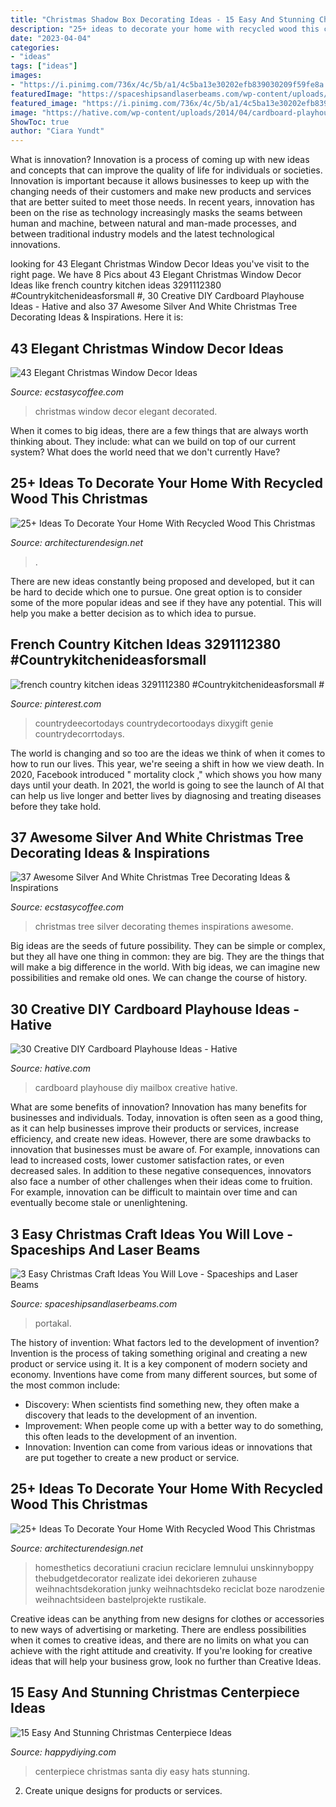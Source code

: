 ```yaml
---
title: "Christmas Shadow Box Decorating Ideas - 15 Easy And Stunning Christmas Centerpiece Ideas"
description: "25+ ideas to decorate your home with recycled wood this christmas"
date: "2023-04-04"
categories:
- "ideas"
tags: ["ideas"]
images:
- "https://i.pinimg.com/736x/4c/5b/a1/4c5ba13e30202efb839030209f59fe8a.jpg"
featuredImage: "https://spaceshipsandlaserbeams.com/wp-content/uploads/2015/09/easy-christmas-craft-ideas.jpg"
featured_image: "https://i.pinimg.com/736x/4c/5b/a1/4c5ba13e30202efb839030209f59fe8a.jpg"
image: "https://hative.com/wp-content/uploads/2014/04/cardboard-playhouse/14-mailbox-cardboard-playhouse.jpg"
ShowToc: true
author: "Ciara Yundt"
---
```



What is innovation?
Innovation is a process of coming up with new ideas and concepts that can improve the quality of life for individuals or societies. Innovation is important because it allows businesses to keep up with the changing needs of their customers and make new products and services that are better suited to meet those needs. In recent years, innovation has been on the rise as technology increasingly masks the seams between human and machine, between natural and man-made processes, and between traditional industry models and the latest technological innovations.

	

		
looking for 43 Elegant Christmas Window Decor Ideas you've visit to the right page. We have 8 Pics about 43 Elegant Christmas Window Decor Ideas like french country kitchen ideas 3291112380 #Countrykitchenideasforsmall #, 30 Creative DIY Cardboard Playhouse Ideas - Hative and also 37 Awesome Silver And White Christmas Tree Decorating Ideas &amp; Inspirations. Here it is:
		
    
## 43 Elegant Christmas Window Decor Ideas

<img loading=lazy src="https://i2.wp.com/www.ecstasycoffee.com/wp-content/uploads/2016/10/Windowboxes-decorated-for-Christmas.jpg?resize=498%2C800&amp;ssl=1" onerror="this.onerror=null;this.src='https://tse3.mm.bing.net/th?id=OIP.C1OlGEi0xyRl_FkyjN5CJwHaL5&amp;pid=15.1';" alt="43 Elegant Christmas Window Decor Ideas">

_Source: ecstasycoffee.com_

>christmas window decor elegant decorated. 

	

When it comes to big ideas, there are a few things that are always worth thinking about. They include: what can we build on top of our current system? What does the world need that we don't currently Have?

    
## 25+ Ideas To Decorate Your Home With Recycled Wood This Christmas

<img loading=lazy src="https://cdn.architecturendesign.net/wp-content/uploads/2015/12/AD-Ideas-To-Decorate-Your-Home-With-Recycled-Wood-This-10.jpg" onerror="this.onerror=null;this.src='https://tse1.mm.bing.net/th?id=OIP.NNKgjF5rXdT3oUxyhe6HoAHaNI&amp;pid=15.1';" alt="25+ Ideas To Decorate Your Home With Recycled Wood This Christmas">

_Source: architecturendesign.net_

>. 

	

There are new ideas constantly being proposed and developed, but it can be hard to decide which one to pursue. One great option is to consider some of the more popular ideas and see if they have any potential. This will help you make a better decision as to which idea to pursue.

    
## French Country Kitchen Ideas 3291112380 #Countrykitchenideasforsmall #

<img loading=lazy src="https://i.pinimg.com/736x/4c/5b/a1/4c5ba13e30202efb839030209f59fe8a.jpg" onerror="this.onerror=null;this.src='https://tse3.mm.bing.net/th?id=OIP.woK_Qe6FcY5sPk-cvPOgsgHaJ5&amp;pid=15.1';" alt="french country kitchen ideas 3291112380 #Countrykitchenideasforsmall #">

_Source: pinterest.com_

>countrydeecortodays countrydecortoodays dixygift genie countrydecorrtodays. 

	

The world is changing and so too are the ideas we think of when it comes to how to run our lives. This year, we're seeing a shift in how we view death. In 2020, Facebook introduced " mortality clock ," which shows you how many days until your death. In 2021, the world is going to see the launch of AI that can help us live longer and better lives by diagnosing and treating diseases before they take hold.

    
## 37 Awesome Silver And White Christmas Tree Decorating Ideas &amp; Inspirations

<img loading=lazy src="https://i0.wp.com/www.ecstasycoffee.com/wp-content/uploads/2016/10/Christmas-Tree-Themes.jpg" onerror="this.onerror=null;this.src='https://tse2.mm.bing.net/th?id=OIP.WkVaWU82vQ4CXqMkB04miAAAAA&amp;pid=15.1';" alt="37 Awesome Silver And White Christmas Tree Decorating Ideas &amp; Inspirations">

_Source: ecstasycoffee.com_

>christmas tree silver decorating themes inspirations awesome. 

	

Big ideas are the seeds of future possibility. They can be simple or complex, but they all have one thing in common: they are big. They are the things that will make a big difference in the world. With big ideas, we can imagine new possibilities and remake old ones. We can change the course of history.

    
## 30 Creative DIY Cardboard Playhouse Ideas - Hative

<img loading=lazy src="https://hative.com/wp-content/uploads/2014/04/cardboard-playhouse/14-mailbox-cardboard-playhouse.jpg" onerror="this.onerror=null;this.src='https://tse4.mm.bing.net/th?id=OIP.4W5J4DGnUj9QQMVffDvzNgHaML&amp;pid=15.1';" alt="30 Creative DIY Cardboard Playhouse Ideas - Hative">

_Source: hative.com_

>cardboard playhouse diy mailbox creative hative. 

	

What are some benefits of innovation?
Innovation has many benefits for businesses and individuals. Today, innovation is often seen as a good thing, as it can help businesses improve their products or services, increase efficiency, and create new ideas. However, there are some drawbacks to innovation that businesses must be aware of. For example, innovations can lead to increased costs, lower customer satisfaction rates, or even decreased sales. In addition to these negative consequences, innovators also face a number of other challenges when their ideas come to fruition. For example, innovation can be difficult to maintain over time and can eventually become stale or unenlightening.

    
## 3 Easy Christmas Craft Ideas You Will Love - Spaceships And Laser Beams

<img loading=lazy src="https://spaceshipsandlaserbeams.com/wp-content/uploads/2015/09/easy-christmas-craft-ideas.jpg" onerror="this.onerror=null;this.src='https://tse3.mm.bing.net/th?id=OIP.52dWVxHCSyFMN2WJHYXf8QHaLH&amp;pid=15.1';" alt="3 Easy Christmas Craft Ideas You Will Love - Spaceships and Laser Beams">

_Source: spaceshipsandlaserbeams.com_

>portakal. 

	

The history of invention: What factors led to the development of invention?
Invention is the process of taking something original and creating a new product or service using it. It is a key component of modern society and economy. Inventions have come from many different sources, but some of the most common include: 
- Discovery: When scientists find something new, they often make a discovery that leads to the development of an invention. 
- Improvement: When people come up with a better way to do something, this often leads to the development of an invention. 
- Innovation: Invention can come from various ideas or innovations that are put together to create a new product or service.

    
## 25+ Ideas To Decorate Your Home With Recycled Wood This Christmas

<img loading=lazy src="https://cdn.architecturendesign.net/wp-content/uploads/2015/12/AD-Ideas-To-Decorate-Your-Home-With-Recycled-Wood-This-01.jpg" onerror="this.onerror=null;this.src='https://tse4.mm.bing.net/th?id=OIP.nmr69AeQ511mf0dAJHPNMAHaLF&amp;pid=15.1';" alt="25+ Ideas To Decorate Your Home With Recycled Wood This Christmas">

_Source: architecturendesign.net_

>homesthetics decoratiuni craciun reciclare lemnului unskinnyboppy thebudgetdecorator realizate idei dekorieren zuhause weihnachtsdekoration junky weihnachtsdeko reciclat boze narodzenie weihnachtsideen bastelprojekte rustikale. 

	

Creative ideas can be anything from new designs for clothes or accessories to new ways of advertising or marketing. There are endless possibilities when it comes to creative ideas, and there are no limits on what you can achieve with the right attitude and creativity. If you're looking for creative ideas that will help your business grow, look no further than Creative Ideas.

    
## 15 Easy And Stunning Christmas Centerpiece Ideas

<img loading=lazy src="http://happydiying.com/wp-content/uploads/2017/08/Santa-Hat-Centerpiece.jpg" onerror="this.onerror=null;this.src='https://tse4.mm.bing.net/th?id=OIP.H5Tozt2E7D73vAW6N9fNYwHaKy&amp;pid=15.1';" alt="15 Easy And Stunning Christmas Centerpiece Ideas">

_Source: happydiying.com_

>centerpiece christmas santa diy easy hats stunning. 

	

2. Create unique designs for products or services.

